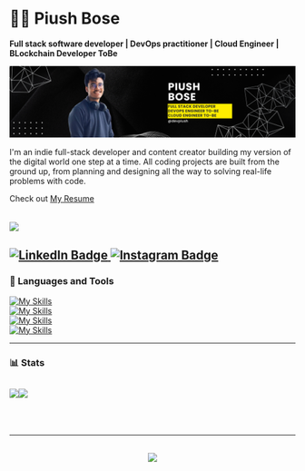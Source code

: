 # 🏄‍♂️ Piush Bose
**Full stack software developer | DevOps practitioner | Cloud Engineer | BLockchain Developer ToBe**<br>
<div id="header" align="center" style="display: flex; flex-direction: column;">
<!--   <img src="https://media.giphy.com/media/M9gbBd9nbDrOTu1Mqx/giphy.gif" width="100"/> -->
<img src="banner.png" />
</div>
<br>
I'm an indie full-stack developer and content creator building my version of the digital world one step at a time. All coding projects are built from the ground up, from planning and designing all the way to solving real-life problems with code.

Check out [My Resume]()

![](https://komarev.com/ghpvc/?username=dtg-lucifer&style=flat-square)
<br><br>
<a href="https://www.linkedin.com/in/bosepiush">
 <img src="https://img.shields.io/badge/LinkedIn-blue?style=for-the-badge&logo=linkedin&logoColor=white" alt="LinkedIn Badge"/>
</a>
<a href="https://www.instagram.com/namespace_piush/">
 <img src="https://img.shields.io/badge/Instagram-E4405F?style=for-the-badge&logo=instagram&logoColor=white" alt="Instagram Badge"/>
</a>
<br>
---

### 🧰 Languages and Tools
[![My Skills](https://skillicons.dev/icons?i=js,ts,html,css,scss,java,go,rust,bash,solidity,kafka,rabbitmq,redis)](https://skillicons.dev)
<br>
[![My Skills](https://skillicons.dev/icons?i=astro,idea,vscode,git,ubuntu,postman,deno,docker,wasm,github,githubactions,ansible,kubernetes)](https://skillicons.dev)
<br>
[![My Skills](https://skillicons.dev/icons?i=mysql,postgres,mongodb,prisma,firebase,supabase,redis,tailwind,styledcomponents,vercel,gitlab,elasticsearch,jenkins)](https://skillicons.dev)
<br>
[![My Skills](https://skillicons.dev/icons?i=aws,electron,vim,flutter,vite,react,redux,nextjs,express,nestjs,terraform,grafana,prometheus)](https://skillicons.dev)

---
### 📊 Stats
<div align="center" style="width:100%;display:flex;">
 
![](https://github-readme-stats.vercel.app/api?username=dtg-lucifer&theme=gruvbox&show_icons=true&hide_border=true&count_private=true)

![](https://github-readme-streak-stats.herokuapp.com/?user=dtg-lucifer&theme=gruvbox&hide_border=true)
</div>
 
<br>
<br>

<!-- <div align="center">
   <img src="https://github-readme-stats.vercel.app/api/top-langs/?username=dtg-lucifer&theme=dark&show_icons=true&size_weight=0.5&count_weight=0.5&hide_border=true">
   <img src="https://github-readme-stats.vercel.app/api/top-langs/?username=dtg-lucifer&layout=donut&hide_border=true&&langs_count=10&show_icons=true&theme=gruvbox">
</div> -->

---

<br>
<div align="center">
  <img src="http://ForTheBadge.com/images/badges/built-with-love.svg">
</div>
